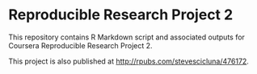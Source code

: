 # Reproducible Research Project 2

This repository contains R Markdown script and associated outputs for Coursera Reproducible Research Project 2.

This project is also published at http://rpubs.com/stevescicluna/476172.
